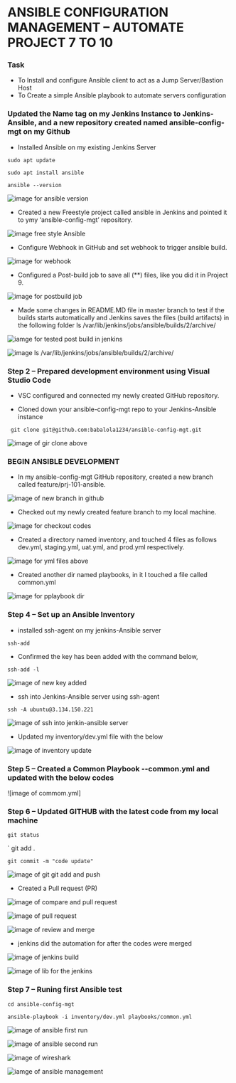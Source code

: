 # ANSIBLE CONFIGURATION MANAGEMENT – AUTOMATE PROJECT 7 TO 10

### Task
* To Install and configure Ansible client to act as a Jump Server/Bastion Host
* To Create a simple Ansible playbook to automate servers configuration

### Updated the  Name tag on my Jenkins Instance to Jenkins-Ansible, and a new repository created named ansible-config-mgt on my Github


* Installed Ansible on my existing Jenkins Server

` sudo apt update `

` sudo apt install ansible `

` ansible --version ` 

![image for ansible version](./images/Project-11-image-1-Ansible-version.PNG)


* Created a new Freestyle project called ansible in Jenkins and pointed it to ymy ‘ansible-config-mgt’ repository.

![image free style Ansible](./images/)

* Configure Webhook in GitHub and set webhook to trigger ansible build.

![image for webhook](./images/Project-11-image-2-webhook-config.PNG)

* Configured a Post-build job to save all (**) files, like you did it in Project 9.

![image for postbuild job](./images/Project-11-image-3-configured-postbuild.PNG)

* Made some changes in README.MD file in master branch to test if the builds starts automatically and Jenkins saves the files (build artifacts) in the following folder ls /var/lib/jenkins/jobs/ansible/builds/2/archive/


![iamge for tested post build in jenkins](./images/Project-11-image-3a-tested-postbuild-job.PNG)

![image ls /var/lib/jenkins/jobs/ansible/builds/2/archive/](./images/Project-11-image-3ab-tested-postbuild-job-var-lib.PNG)


### Step 2 – Prepared development environment using Visual Studio Code

*  VSC configured and connected my newly created GitHub repository.

* Cloned down your ansible-config-mgt repo to your Jenkins-Ansible instance

`  git clone git@github.com:babalola1234/ansible-config-mgt.git ` 

![image of gir clone above](./images/)

### BEGIN ANSIBLE DEVELOPMENT
* In my ansible-config-mgt GitHub repository, created a new branch called feature/prj-101-ansible.

![image of new branch in github](./images/Project-11-image-4-new-branch-created.PNG)


* Checked out my newly created feature branch to my local machine.

![image for checkout codes](./images/Project-11-image-4-git-checkout-feature.PNG)

* Created a directory named inventory, and touched 4 files as follows dev.yml, staging.yml, uat.yml, and prod.yml respectively.

![image for yml files above](./images/Project-11-image-4d-inventory-stage-uat-prod-dev.PNG)

* Created another dir named playbooks, in it I touched a file called common.yml

![image for pplaybook dir](./images/Project-11-image-4a-playbooks-inventory.PNG)


### Step 4 – Set up an Ansible Inventory

* installed ssh-agent on my jenkins-Ansible server

` ssh-add `

* Confirmed  the key has been added with the command below,

` ssh-add -l `

![image of new key added](./images/Project-11-image-5b-keys-added-to-jenkins-ansible.PNG)


* ssh into Jenkins-Ansible server using ssh-agent

` ssh -A ubuntu@3.134.150.221 `

![image of ssh into jenkin-ansible server](./images/Project-11-image-5c-ssh-into-jenkin-ansible-server-after-keys-added.PNG)


* Updated my inventory/dev.yml file with the below 


![image of inventory update](./images/Project-11-image-5-dev-yml.PNG)

### Step 5 – Created a Common Playbook --common.yml and updated with the below codes


![image of commom.yml]

### Step 6 – Updated GITHUB with the latest code from my local machine

` git status `

` git add .  

` git commit -m "code update" `

![image of git git add and push](./images/Project-11-image-5a-git-add-git-push.PNG)

* Created a Pull request (PR)

![image of compare and pull request ](./images/Project-11-image-6-compare-and-pull-request.PNG)

![image of pull request](./images/Project-11-image-6-PR-pull.PNG)

![image of review and merge ](./images/Project-11-image-6a-merged.PNG)

* jenkins did the automation for after the codes were merged

![image of jenkins build](./images/Project-11-image-7-jenkins-ansible-pulled-job.PNG)


![image of lib for the jenkins](./images/Project-11-image-7a-var-lib-build-3.PNG)


### Step 7 – Runing first Ansible test

` cd ansible-config-mgt `

` ansible-playbook -i inventory/dev.yml playbooks/common.yml ` 

![image of ansible first run](./images/Project-11-image-8-ansible-playbook.-one-failed.PNG)

![image of ansible second run ](./images/Project-11-image-9-wireshark-version-on-my-mysql.PNG)

![image of wireshark ](./images/Project-11-image-9-wireshark-version-on-my-mysql.PNG)

![iamge of ansible management](./images/Project-11-image-9a-ansible-mgt.PNG)















